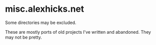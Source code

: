 # misc.alexhicks.net
Some directories may be excluded.

These are mostly ports of old projects I've written and abandoned. They may not be pretty.
